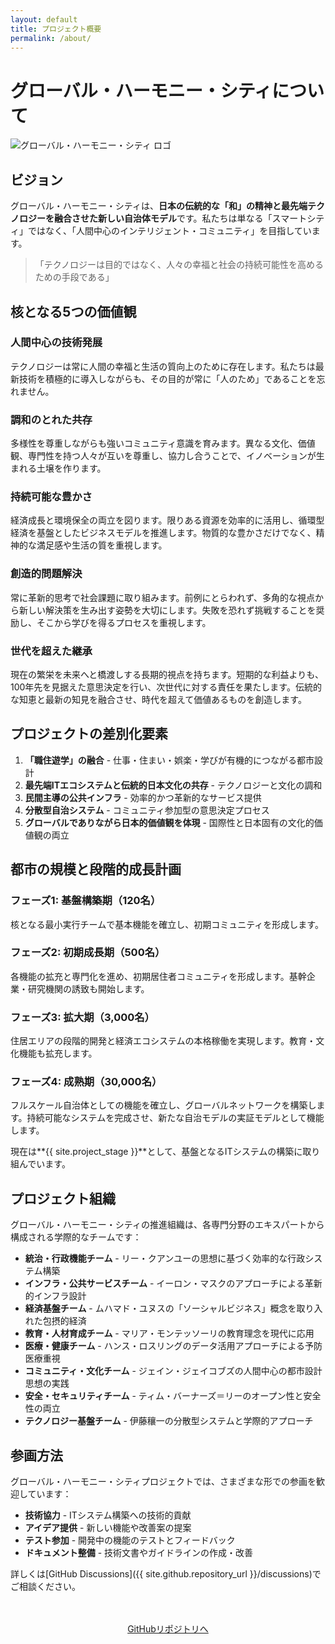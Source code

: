 ```yaml
---
layout: default
title: プロジェクト概要
permalink: /about/
---
```


# グローバル・ハーモニー・シティについて

<div class="logo-container">
  <img src="{{ site.baseurl }}/assets/project-logo.svg" alt="グローバル・ハーモニー・シティ ロゴ">
</div>

## ビジョン

グローバル・ハーモニー・シティは、**日本の伝統的な「和」の精神と最先端テクノロジーを融合させた新しい自治体モデル**です。私たちは単なる「スマートシティ」ではなく、「人間中心のインテリジェント・コミュニティ」を目指しています。

> 「テクノロジーは目的ではなく、人々の幸福と社会の持続可能性を高めるための手段である」

## 核となる5つの価値観

<div class="feature-grid">
  <div class="feature-item">
    <h3>人間中心の技術発展</h3>
    <p>テクノロジーは常に人間の幸福と生活の質向上のために存在します。私たちは最新技術を積極的に導入しながらも、その目的が常に「人のため」であることを忘れません。</p>
  </div>
  
  <div class="feature-item">
    <h3>調和のとれた共存</h3>
    <p>多様性を尊重しながらも強いコミュニティ意識を育みます。異なる文化、価値観、専門性を持つ人々が互いを尊重し、協力し合うことで、イノベーションが生まれる土壌を作ります。</p>
  </div>
  
  <div class="feature-item">
    <h3>持続可能な豊かさ</h3>
    <p>経済成長と環境保全の両立を図ります。限りある資源を効率的に活用し、循環型経済を基盤としたビジネスモデルを推進します。物質的な豊かさだけでなく、精神的な満足感や生活の質を重視します。</p>
  </div>
  
  <div class="feature-item">
    <h3>創造的問題解決</h3>
    <p>常に革新的思考で社会課題に取り組みます。前例にとらわれず、多角的な視点から新しい解決策を生み出す姿勢を大切にします。失敗を恐れず挑戦することを奨励し、そこから学びを得るプロセスを重視します。</p>
  </div>
  
  <div class="feature-item">
    <h3>世代を超えた継承</h3>
    <p>現在の繁栄を未来へと橋渡しする長期的視点を持ちます。短期的な利益よりも、100年先を見据えた意思決定を行い、次世代に対する責任を果たします。伝統的な知恵と最新の知見を融合させ、時代を超えて価値あるものを創造します。</p>
  </div>
</div>

## プロジェクトの差別化要素

1. **「職住遊学」の融合** - 仕事・住まい・娯楽・学びが有機的につながる都市設計
2. **最先端ITエコシステムと伝統的日本文化の共存** - テクノロジーと文化の調和
3. **民間主導の公共インフラ** - 効率的かつ革新的なサービス提供
4. **分散型自治システム** - コミュニティ参加型の意思決定プロセス
5. **グローバルでありながら日本的価値観を体現** - 国際性と日本固有の文化的価値観の両立

## 都市の規模と段階的成長計画

<div class="progress-timeline">
  <div class="progress-item">
    <h3>フェーズ1: 基盤構築期（120名）</h3>
    <p>核となる最小実行チームで基本機能を確立し、初期コミュニティを形成します。</p>
  </div>
  
  <div class="progress-item">
    <h3>フェーズ2: 初期成長期（500名）</h3>
    <p>各機能の拡充と専門化を進め、初期居住者コミュニティを形成します。基幹企業・研究機関の誘致も開始します。</p>
  </div>
  
  <div class="progress-item">
    <h3>フェーズ3: 拡大期（3,000名）</h3>
    <p>住居エリアの段階的開発と経済エコシステムの本格稼働を実現します。教育・文化機能も拡充します。</p>
  </div>
  
  <div class="progress-item">
    <h3>フェーズ4: 成熟期（30,000名）</h3>
    <p>フルスケール自治体としての機能を確立し、グローバルネットワークを構築します。持続可能なシステムを完成させ、新たな自治モデルの実証モデルとして機能します。</p>
  </div>
</div>

現在は**{{ site.project_stage }}**として、基盤となるITシステムの構築に取り組んでいます。

## プロジェクト組織

グローバル・ハーモニー・シティの推進組織は、各専門分野のエキスパートから構成される学際的なチームです：

- **統治・行政機能チーム** - リー・クアンユーの思想に基づく効率的な行政システム構築
- **インフラ・公共サービスチーム** - イーロン・マスクのアプローチによる革新的インフラ設計
- **経済基盤チーム** - ムハマド・ユヌスの「ソーシャルビジネス」概念を取り入れた包摂的経済
- **教育・人材育成チーム** - マリア・モンテッソーリの教育理念を現代に応用
- **医療・健康チーム** - ハンス・ロスリングのデータ活用アプローチによる予防医療重視
- **コミュニティ・文化チーム** - ジェイン・ジェイコブズの人間中心の都市設計思想の実践
- **安全・セキュリティチーム** - ティム・バーナーズ＝リーのオープン性と安全性の両立
- **テクノロジー基盤チーム** - 伊藤穰一の分散型システムと学際的アプローチ

## 参画方法

グローバル・ハーモニー・シティプロジェクトでは、さまざまな形での参画を歓迎しています：

- **技術協力** - ITシステム構築への技術的貢献
- **アイデア提供** - 新しい機能や改善案の提案
- **テスト参加** - 開発中の機能のテストとフィードバック
- **ドキュメント整備** - 技術文書やガイドラインの作成・改善

詳しくは[GitHub Discussions]({{ site.github.repository_url }}/discussions)でご相談ください。

<div style="text-align: center; margin-top: 3rem;">
  <a href="{{ site.github.repository_url }}" class="btn-primary">GitHubリポジトリへ</a>
</div>
